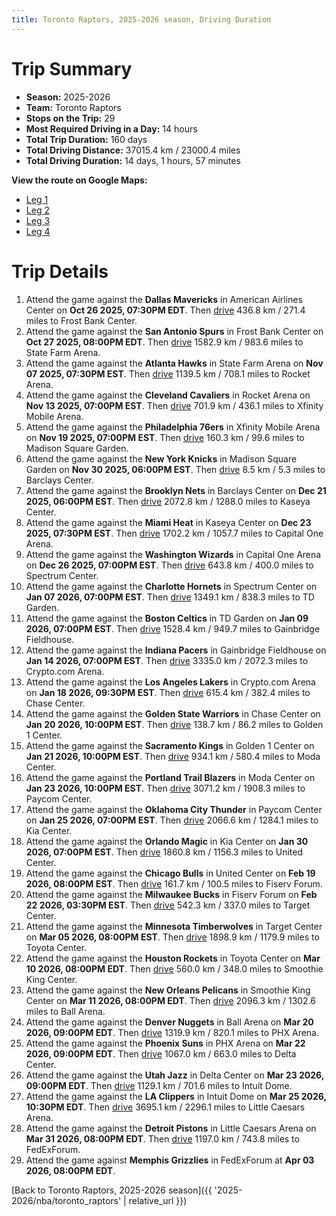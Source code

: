```yaml
---
title: Toronto Raptors, 2025-2026 season, Driving Duration
---
```


# Trip Summary
- **Season:** 2025-2026
- **Team:** Toronto Raptors
- **Stops on the Trip:** 29
- **Most Required Driving in a Day:** 14 hours
- **Total Trip Duration:** 160 days
- **Total Driving Distance:** 37015.4 km / 23000.4 miles
- **Total Driving Duration:** 14 days, 1 hours, 57 minutes

**View the route on Google Maps:**
- [Leg 1](https://www.google.com/maps/dir/American+Airlines+Center+Dallas+TX/Frost+Bank+Center+San+Antonio+TX/State+Farm+Arena+Atlanta+GA/Rocket+Arena+Cleveland+OH/Xfinity+Mobile+Arena+Philadelphia+PA/Madison+Square+Garden+New+York+NY/Barclays+Center+Brooklyn+NY/Kaseya+Center+Miami+FL/Capital+One+Arena+Washington+DC/Spectrum+Center+Charlotte+NC)
- [Leg 2](https://www.google.com/maps/dir/Spectrum+Center+Charlotte+NC/TD+Garden+Boston+MA/Gainbridge+Fieldhouse+Indianapolis+IN/Crypto.com+Arena+Los+Angeles+CA/Chase+Center+San+Francisco+CA/Golden+1+Center+Sacramento+CA/Moda+Center+Portland+OR/Paycom+Center+Oklahoma+City+OK/Kia+Center+Orlando+FL/United+Center+Chicago+IL)
- [Leg 3](https://www.google.com/maps/dir/United+Center+Chicago+IL/Fiserv+Forum+Milwaukee+WI/Target+Center+Minneapolis+MN/Toyota+Center+Houston+TX/Smoothie+King+Center+New+Orleans+LA/Ball+Arena+Denver+CO/PHX+Arena+Phoenix+AZ/Delta+Center+Salt+Lake+City+UT/Intuit+Dome+Inglewood+CA/Little+Caesars+Arena+Detroit+MI)
- [Leg 4](https://www.google.com/maps/dir/Little+Caesars+Arena+Detroit+MI/FedExForum+Memphis+TN)

# Trip Details
1. Attend the game against the **Dallas Mavericks** in American Airlines Center on **Oct 26 2025, 07:30PM EDT**. Then [drive](https://www.google.com/maps/dir/American+Airlines+Center+Dallas+TX/Frost+Bank+Center+San+Antonio+TX) 436.8 km / 271.4 miles to Frost Bank Center.
2. Attend the game against the **San Antonio Spurs** in Frost Bank Center on **Oct 27 2025, 08:00PM EDT**. Then [drive](https://www.google.com/maps/dir/Frost+Bank+Center+San+Antonio+TX/State+Farm+Arena+Atlanta+GA) 1582.9 km / 983.6 miles to State Farm Arena.
3. Attend the game against the **Atlanta Hawks** in State Farm Arena on **Nov 07 2025, 07:30PM EST**. Then [drive](https://www.google.com/maps/dir/State+Farm+Arena+Atlanta+GA/Rocket+Arena+Cleveland+OH) 1139.5 km / 708.1 miles to Rocket Arena.
4. Attend the game against the **Cleveland Cavaliers** in Rocket Arena on **Nov 13 2025, 07:00PM EST**. Then [drive](https://www.google.com/maps/dir/Rocket+Arena+Cleveland+OH/Xfinity+Mobile+Arena+Philadelphia+PA) 701.9 km / 436.1 miles to Xfinity Mobile Arena.
5. Attend the game against the **Philadelphia 76ers** in Xfinity Mobile Arena on **Nov 19 2025, 07:00PM EST**. Then [drive](https://www.google.com/maps/dir/Xfinity+Mobile+Arena+Philadelphia+PA/Madison+Square+Garden+New+York+NY) 160.3 km / 99.6 miles to Madison Square Garden.
6. Attend the game against the **New York Knicks** in Madison Square Garden on **Nov 30 2025, 06:00PM EST**. Then [drive](https://www.google.com/maps/dir/Madison+Square+Garden+New+York+NY/Barclays+Center+Brooklyn+NY) 8.5 km / 5.3 miles to Barclays Center.
7. Attend the game against the **Brooklyn Nets** in Barclays Center on **Dec 21 2025, 06:00PM EST**. Then [drive](https://www.google.com/maps/dir/Barclays+Center+Brooklyn+NY/Kaseya+Center+Miami+FL) 2072.8 km / 1288.0 miles to Kaseya Center.
8. Attend the game against the **Miami Heat** in Kaseya Center on **Dec 23 2025, 07:30PM EST**. Then [drive](https://www.google.com/maps/dir/Kaseya+Center+Miami+FL/Capital+One+Arena+Washington+DC) 1702.2 km / 1057.7 miles to Capital One Arena.
9. Attend the game against the **Washington Wizards** in Capital One Arena on **Dec 26 2025, 07:00PM EST**. Then [drive](https://www.google.com/maps/dir/Capital+One+Arena+Washington+DC/Spectrum+Center+Charlotte+NC) 643.8 km / 400.0 miles to Spectrum Center.
10. Attend the game against the **Charlotte Hornets** in Spectrum Center on **Jan 07 2026, 07:00PM EST**. Then [drive](https://www.google.com/maps/dir/Spectrum+Center+Charlotte+NC/TD+Garden+Boston+MA) 1349.1 km / 838.3 miles to TD Garden.
11. Attend the game against the **Boston Celtics** in TD Garden on **Jan 09 2026, 07:00PM EST**. Then [drive](https://www.google.com/maps/dir/TD+Garden+Boston+MA/Gainbridge+Fieldhouse+Indianapolis+IN) 1528.4 km / 949.7 miles to Gainbridge Fieldhouse.
12. Attend the game against the **Indiana Pacers** in Gainbridge Fieldhouse on **Jan 14 2026, 07:00PM EST**. Then [drive](https://www.google.com/maps/dir/Gainbridge+Fieldhouse+Indianapolis+IN/Crypto.com+Arena+Los+Angeles+CA) 3335.0 km / 2072.3 miles to Crypto.com Arena.
13. Attend the game against the **Los Angeles Lakers** in Crypto.com Arena on **Jan 18 2026, 09:30PM EST**. Then [drive](https://www.google.com/maps/dir/Crypto.com+Arena+Los+Angeles+CA/Chase+Center+San+Francisco+CA) 615.4 km / 382.4 miles to Chase Center.
14. Attend the game against the **Golden State Warriors** in Chase Center on **Jan 20 2026, 10:00PM EST**. Then [drive](https://www.google.com/maps/dir/Chase+Center+San+Francisco+CA/Golden+1+Center+Sacramento+CA) 138.7 km / 86.2 miles to Golden 1 Center.
15. Attend the game against the **Sacramento Kings** in Golden 1 Center on **Jan 21 2026, 10:00PM EST**. Then [drive](https://www.google.com/maps/dir/Golden+1+Center+Sacramento+CA/Moda+Center+Portland+OR) 934.1 km / 580.4 miles to Moda Center.
16. Attend the game against the **Portland Trail Blazers** in Moda Center on **Jan 23 2026, 10:00PM EST**. Then [drive](https://www.google.com/maps/dir/Moda+Center+Portland+OR/Paycom+Center+Oklahoma+City+OK) 3071.2 km / 1908.3 miles to Paycom Center.
17. Attend the game against the **Oklahoma City Thunder** in Paycom Center on **Jan 25 2026, 07:00PM EST**. Then [drive](https://www.google.com/maps/dir/Paycom+Center+Oklahoma+City+OK/Kia+Center+Orlando+FL) 2066.6 km / 1284.1 miles to Kia Center.
18. Attend the game against the **Orlando Magic** in Kia Center on **Jan 30 2026, 07:00PM EST**. Then [drive](https://www.google.com/maps/dir/Kia+Center+Orlando+FL/United+Center+Chicago+IL) 1860.8 km / 1156.3 miles to United Center.
19. Attend the game against the **Chicago Bulls** in United Center on **Feb 19 2026, 08:00PM EST**. Then [drive](https://www.google.com/maps/dir/United+Center+Chicago+IL/Fiserv+Forum+Milwaukee+WI) 161.7 km / 100.5 miles to Fiserv Forum.
20. Attend the game against the **Milwaukee Bucks** in Fiserv Forum on **Feb 22 2026, 03:30PM EST**. Then [drive](https://www.google.com/maps/dir/Fiserv+Forum+Milwaukee+WI/Target+Center+Minneapolis+MN) 542.3 km / 337.0 miles to Target Center.
21. Attend the game against the **Minnesota Timberwolves** in Target Center on **Mar 05 2026, 08:00PM EST**. Then [drive](https://www.google.com/maps/dir/Target+Center+Minneapolis+MN/Toyota+Center+Houston+TX) 1898.9 km / 1179.9 miles to Toyota Center.
22. Attend the game against the **Houston Rockets** in Toyota Center on **Mar 10 2026, 08:00PM EDT**. Then [drive](https://www.google.com/maps/dir/Toyota+Center+Houston+TX/Smoothie+King+Center+New+Orleans+LA) 560.0 km / 348.0 miles to Smoothie King Center.
23. Attend the game against the **New Orleans Pelicans** in Smoothie King Center on **Mar 11 2026, 08:00PM EDT**. Then [drive](https://www.google.com/maps/dir/Smoothie+King+Center+New+Orleans+LA/Ball+Arena+Denver+CO) 2096.3 km / 1302.6 miles to Ball Arena.
24. Attend the game against the **Denver Nuggets** in Ball Arena on **Mar 20 2026, 09:00PM EDT**. Then [drive](https://www.google.com/maps/dir/Ball+Arena+Denver+CO/PHX+Arena+Phoenix+AZ) 1319.9 km / 820.1 miles to PHX Arena.
25. Attend the game against the **Phoenix Suns** in PHX Arena on **Mar 22 2026, 09:00PM EDT**. Then [drive](https://www.google.com/maps/dir/PHX+Arena+Phoenix+AZ/Delta+Center+Salt+Lake+City+UT) 1067.0 km / 663.0 miles to Delta Center.
26. Attend the game against the **Utah Jazz** in Delta Center on **Mar 23 2026, 09:00PM EDT**. Then [drive](https://www.google.com/maps/dir/Delta+Center+Salt+Lake+City+UT/Intuit+Dome+Inglewood+CA) 1129.1 km / 701.6 miles to Intuit Dome.
27. Attend the game against the **LA Clippers** in Intuit Dome on **Mar 25 2026, 10:30PM EDT**. Then [drive](https://www.google.com/maps/dir/Intuit+Dome+Inglewood+CA/Little+Caesars+Arena+Detroit+MI) 3695.1 km / 2296.1 miles to Little Caesars Arena.
28. Attend the game against the **Detroit Pistons** in Little Caesars Arena on **Mar 31 2026, 08:00PM EDT**. Then [drive](https://www.google.com/maps/dir/Little+Caesars+Arena+Detroit+MI/FedExForum+Memphis+TN) 1197.0 km / 743.8 miles to FedExForum.
29. Attend the game against **Memphis Grizzlies** in FedExForum at **Apr 03 2026, 08:00PM EDT**.

[Back to Toronto Raptors, 2025-2026 season]({{ '2025-2026/nba/toronto_raptors' | relative_url }})

